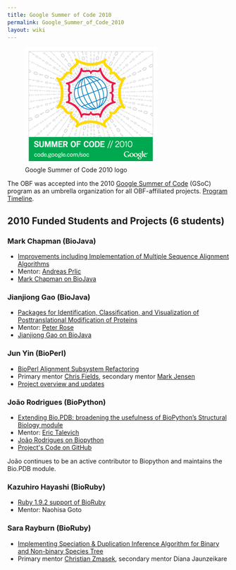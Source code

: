 ```yaml
---
title: Google Summer of Code 2010
permalink: Google_Summer_of_Code_2010
layout: wiki
---
```


<figure>
<img src="Gsoc_2010_logo.jpg" title="Google Summer of Code 2010 logo" />
<figcaption>Google Summer of Code 2010 logo</figcaption>
</figure>

The OBF was accepted into the 2010 [Google Summer of
Code](http://code.google.com/soc) (GSoC) program as an umbrella
organization for all OBF-affiliated projects. [Program
Timeline](http://socghop.appspot.com/document/show/gsoc_program/google/gsoc2010/timeline).

## 2010 Funded Students and Projects (6 students)

### Mark Chapman (BioJava)

- [Improvements including Implementation of Multiple Sequence Alignment
  Algorithms](http://biojava.org/wiki/GSoC:MSA)
- Mentor: [Andreas Prlic](http://biojava.org/wiki/Andreas_Prlic)
- [Mark Chapman on BioJava](http://biojava.org/wiki/Mark_Chapman)

### Jianjiong Gao (BioJava)

- [Packages for Identification, Classification, and Visualization of
  Posttranslational Modification of
  Proteins](http://www.biojava.org/wiki/GSoC:PTM)
- Mentor: [Peter Rose](http://www.linkedin.com/in/peterrose)
- [Jianjiong Gao on BioJava](http://www.biojava.org/wiki/Jianjiong_Gao)

### Jun Yin (BioPerl)

- [BioPerl Alignment Subsystem
  Refactoring](http://bioperl.org/wiki/Google_Summer_of_Code#Alignment_Subsystem_Refactoring)
- Primary mentor [Chris Fields](http://bioperl.org/wiki/User:Cjfields),
  secondary mentor [Mark Jensen](http://bioperl.org/wiki/User:Majensen)
- [Project overview and updates](http://gsoc2010-junyin.blogspot.com/)

### João Rodrigues (BioPython)

- [Extending Bio.PDB: broadening the usefulness of BioPython’s
  Structural Biology
  module](http://www.biopython.org/wiki/GSOC2010_Joao)
- Mentor: [Eric Talevich](http://eric.talevich.com/)
- [João Rodrigues on
  Biopython](http://www.biopython.org/wiki/User:Joaor)
- [Project's Code on
  GitHub](http://github.com/JoaoRodrigues/biopython/tree/GSOC2010)

João continues to be an active contributor to Biopython and maintains
the Bio.PDB module.

### Kazuhiro Hayashi (BioRuby)

- [Ruby 1.9.2 support of BioRuby](http://gsoc2010kh.blogspot.com/)
- Mentor: Naohisa Goto

### Sara Rayburn (BioRuby)

- [Implementing Speciation & Duplication Inference Algorithm for Binary
  and Non-binary Species
  Tree](http://wiki.github.com/srayburn/bioruby/gsoc-2010-implementing-sdi-project-updates)
- Primary mentor [Christian
  Zmasek](http://www.linkedin.com/in/cmzmasek), secondary mentor Diana
  Jaunzeikare
